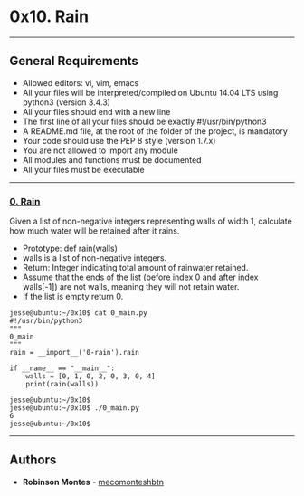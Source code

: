# 0x10. Rain

---
## General Requirements
*    Allowed editors: vi, vim, emacs
*    All your files will be interpreted/compiled on Ubuntu 14.04 LTS using python3 (version 3.4.3)
*    All your files should end with a new line
*    The first line of all your files should be exactly #!/usr/bin/python3
*    A README.md file, at the root of the folder of the project, is mandatory
*    Your code should use the PEP 8 style (version 1.7.x)
*    You are not allowed to import any module
*    All modules and functions must be documented
*    All your files must be executable

---
### [0. Rain](./0-rain.py)
Given a list of non-negative integers representing walls of width 1, calculate how much water will be retained after it rains.
*    Prototype: def rain(walls)
*    walls is a list of non-negative integers.
*    Return: Integer indicating total amount of rainwater retained.
*    Assume that the ends of the list (before index 0 and after index walls[-1]) are not walls, meaning they will not retain water.
*    If the list is empty return 0.
```
jesse@ubuntu:~/0x10$ cat 0_main.py
#!/usr/bin/python3
"""
0_main
"""
rain = __import__('0-rain').rain

if __name__ == "__main__":
    walls = [0, 1, 0, 2, 0, 3, 0, 4]
    print(rain(walls))

jesse@ubuntu:~/0x10$ 
jesse@ubuntu:~/0x10$ ./0_main.py
6
jesse@ubuntu:~/0x10$ 
```
---
## Authors

* **Robinson Montes** - [mecomonteshbtn](https://github.com/mecomonteshbtn)
